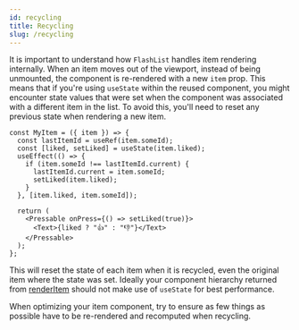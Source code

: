 ```yaml
---
id: recycling
title: Recycling
slug: /recycling
---
```


It is important to understand how `FlashList` handles item rendering internally. When an item moves out of the viewport, instead of being unmounted, the component is re-rendered with a new `item` prop. This means that if you're using `useState` within the reused component, you might encounter state values that were set when the component was associated with a different item in the list. To avoid this, you'll need to reset any previous state when rendering a new item.

```tsx
const MyItem = ({ item }) => {
  const lastItemId = useRef(item.someId);
  const [liked, setLiked] = useState(item.liked);
  useEffect(() => {
    if (item.someId !== lastItemId.current) {
      lastItemId.current = item.someId;
      setLiked(item.liked);
    }
  }, [item.liked, item.someId]);

  return (
    <Pressable onPress={() => setLiked(true)}>
      <Text>{liked ? "👍" : "👎"}</Text>
    </Pressable>
  );
};
```

This will reset the state of each item when it is recycled, even the original item where the state was set. Ideally your component hierarchy returned from [renderItem](../fundamentals/usage.md#renderitem) should not make use of `useState` for best performance.

When optimizing your item component, try to ensure as few things as possible have to be re-rendered and recomputed when recycling.
